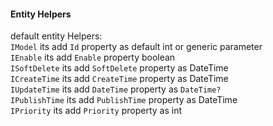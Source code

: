 
#### Entity Helpers
default entity Helpers:\
`IModel` its add `Id` property as default int or generic parameter  
`IEnable` its add `Enable` property boolean  
`ISoftDelete` its add `SoftDelete` property as DateTime  
`ICreateTime` its add `CreateTime` property as DateTime  
`IUpdateTime` its add `DateTime` property as `DateTime?`  
`IPublishTime` its add `PublishTime` property as DateTime  
`IPriority` its add `Priority` property as int

